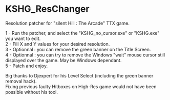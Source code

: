 # KSHG_ResChanger
Resolution patcher for "silent Hill : The Arcade" TTX game.

1 - Run the patcher, and select the "KSHG_no_cursor.exe" or "KSHG.exe" you want to edit.  
2 - Fill X and Y values for your desired resolution.  
3 - Optionnal : you can remove the green banner on the Title Screen.  
4 - Optionnal : you can try to remove the Windows "wait" mouse cursor still displayed over the game. May be Windows dependant.  
5 - Patch and enjoy.  

Big thanks to Djexpert for his Level Select (including the green banner removal hack).  
Fixing previous faulty Hitboxes on High-Res game would not have been possible without his tool.
